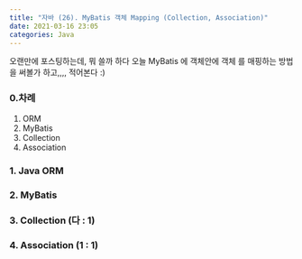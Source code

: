 ```yaml
---
title: "자바 (26). MyBatis 객체 Mapping (Collection, Association)" 
date: 2021-03-16 23:05
categories: Java
---
```


오랜만에 포스팅하는데, 뭐 쓸까 하다 오늘 MyBatis 에 객체안에 객체 를 매핑하는 방법을 써볼가 하고,,,, 적어본다 :)

### 0.차례 
1. ORM
2. MyBatis
3. Collection
4. Association

### 1. Java ORM

### 2. MyBatis

### 3. Collection (다 : 1)

### 4. Association (1 : 1)

